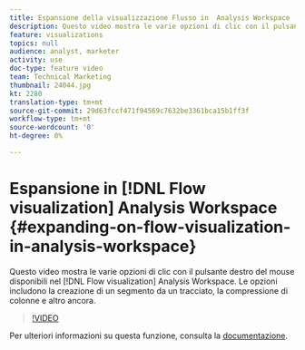 ```yaml
---
title: Espansione della visualizzazione Flusso in  Analysis Workspace
description: Questo video mostra le varie opzioni di clic con il pulsante destro del mouse disponibili nella visualizzazione Flusso in  Analysis Workspace. Le opzioni includono la creazione di un segmento da un tracciato, la compressione di colonne e altro ancora.
feature: visualizations
topics: null
audience: analyst, marketer
activity: use
doc-type: feature video
team: Technical Marketing
thumbnail: 24044.jpg
kt: 2280
translation-type: tm+mt
source-git-commit: 29d63fccf471f94569c7632be3361bca15b1ff3f
workflow-type: tm+mt
source-wordcount: '0'
ht-degree: 0%

---
```



# Espansione in [!DNL Flow visualization] Analysis Workspace {#expanding-on-flow-visualization-in-analysis-workspace}

Questo video mostra le varie opzioni di clic con il pulsante destro del mouse disponibili nel [!DNL Flow visualization] Analysis Workspace. Le opzioni includono la creazione di un segmento da un tracciato, la compressione di colonne e altro ancora.

>[!VIDEO](https://video.tv.adobe.com/v/24044/?quality=12)

Per ulteriori informazioni su questa funzione, consulta la [documentazione](https://marketing.adobe.com/resources/help/it_IT/analytics/analysis-workspace/flow.html).
